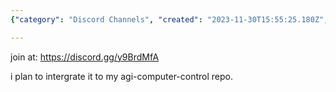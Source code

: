 ```yaml
---
{"category": "Discord Channels", "created": "2023-11-30T15:55:25.180Z", "date": "2023-11-30 15:55:25", "description": "This text discusses a Discord channel named 'Cybergod' which can be joined using the invitation link https://discord.gg/y9BrdMfA. It is set to be integrated into an agi-computer-control repository, suggesting collaboration and communication among its members.", "modified": "2023-11-30T15:55:55.205Z", "tags": ["Discord", "Cybergod", "Invitation Link", "Agicomputercontrol", "Repository", "Integration"], "title": "Cybergod discord channel"}

---
```


join at: https://discord.gg/y9BrdMfA

i plan to intergrate it to my agi-computer-control repo.
